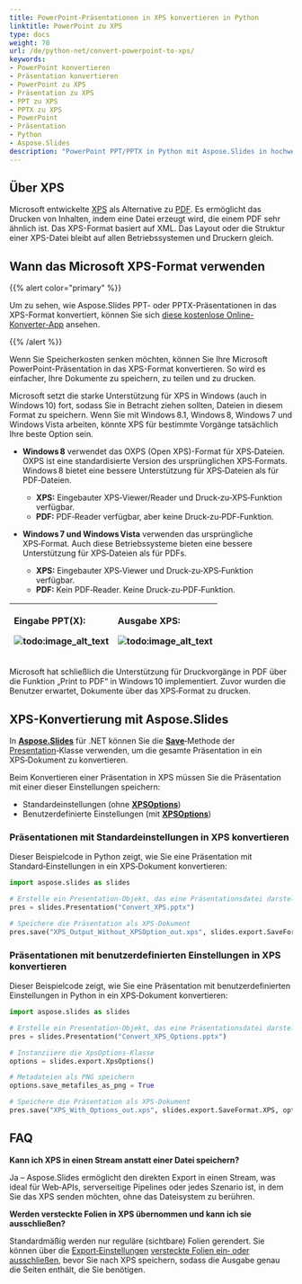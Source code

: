 ```yaml
---
title: PowerPoint-Präsentationen in XPS konvertieren in Python
linktitle: PowerPoint zu XPS
type: docs
weight: 70
url: /de/python-net/convert-powerpoint-to-xps/
keywords:
- PowerPoint konvertieren
- Präsentation konvertieren
- PowerPoint zu XPS
- Präsentation zu XPS
- PPT zu XPS
- PPTX zu XPS
- PowerPoint
- Präsentation
- Python
- Aspose.Slides
description: "PowerPoint PPT/PPTX in Python mit Aspose.Slides in hochwertige, plattformunabhängige XPS konvertieren. Erhalten Sie eine schrittweise Anleitung und Beispielcode."
---
```


## **Über XPS**
Microsoft entwickelte [XPS](https://docs.fileformat.com/page-description-language/xps/) als Alternative zu [PDF](https://docs.fileformat.com/pdf/).  Es ermöglicht das Drucken von Inhalten, indem eine Datei erzeugt wird, die einem PDF sehr ähnlich ist. Das XPS-Format basiert auf XML. Das Layout oder die Struktur einer XPS-Datei bleibt auf allen Betriebssystemen und Druckern gleich. 

## Wann das Microsoft XPS-Format verwenden

{{% alert color="primary" %}} 

Um zu sehen, wie Aspose.Slides PPT- oder PPTX-Präsentationen in das XPS-Format konvertiert, können Sie sich [diese kostenlose Online-Konverter-App](https://products.aspose.app/slides/conversion) ansehen. 

{{% /alert %}} 

Wenn Sie Speicherkosten senken möchten, können Sie Ihre Microsoft PowerPoint-Präsentation in das XPS-Format konvertieren. So wird es einfacher, Ihre Dokumente zu speichern, zu teilen und zu drucken. 

Microsoft setzt die starke Unterstützung für XPS in Windows (auch in Windows 10) fort, sodass Sie in Betracht ziehen sollten, Dateien in diesem Format zu speichern. Wenn Sie mit Windows 8.1, Windows 8, Windows 7 und Windows Vista arbeiten, könnte XPS für bestimmte Vorgänge tatsächlich Ihre beste Option sein. 

- **Windows 8** verwendet das OXPS (Open XPS)-Format für XPS‑Dateien. OXPS ist eine standardisierte Version des ursprünglichen XPS‑Formats. Windows 8 bietet eine bessere Unterstützung für XPS‑Dateien als für PDF‑Dateien. 
  - **XPS:** Eingebauter XPS‑Viewer/Reader und Druck‑zu‑XPS‑Funktion verfügbar. 
  - **PDF:** PDF‑Reader verfügbar, aber keine Druck‑zu‑PDF‑Funktion. 

- **Windows 7 und Windows Vista** verwenden das ursprüngliche XPS‑Format. Auch diese Betriebssysteme bieten eine bessere Unterstützung für XPS‑Dateien als für PDFs. 
  - **XPS:** Eingebauter XPS‑Viewer und Druck‑zu‑XPS‑Funktion verfügbar. 
  - **PDF:** Kein PDF‑Reader. Keine Druck‑zu‑PDF‑Funktion. 

|<p>**Eingabe PPT(X):**</p><p>**![todo:image_alt_text](convert-powerpoint-ppt-and-pptx-to-microsoft-xps-document_1.png)**</p>|<p>**Ausgabe XPS:**</p><p>**![todo:image_alt_text](convert-powerpoint-ppt-and-pptx-to-microsoft-xps-document_2.png)**</p>|
| :- | :- |

Microsoft hat schließlich die Unterstützung für Druckvorgänge in PDF über die Funktion „Print to PDF“ in Windows 10 implementiert. Zuvor wurden die Benutzer erwartet, Dokumente über das XPS‑Format zu drucken. 

## XPS-Konvertierung mit Aspose.Slides

In [**Aspose.Slides**](https://products.aspose.com/slides/python-net/) für .NET können Sie die [**Save**](https://reference.aspose.com/slides/python-net/aspose.slides/presentation/)‑Methode der [Presentation](https://reference.aspose.com/slides/python-net/aspose.slides/presentation/)‑Klasse verwenden, um die gesamte Präsentation in ein XPS‑Dokument zu konvertieren. 

Beim Konvertieren einer Präsentation in XPS müssen Sie die Präsentation mit einer dieser Einstellungen speichern:

- Standardeinstellungen (ohne [**XPSOptions**](https://reference.aspose.com/slides/python-net/aspose.slides.export/xpsoptions/))
- Benutzerdefinierte Einstellungen (mit [**XPSOptions**](https://reference.aspose.com/slides/python-net/aspose.slides.export/xpsoptions/))

### **Präsentationen mit Standardeinstellungen in XPS konvertieren**

Dieser Beispielcode in Python zeigt, wie Sie eine Präsentation mit Standard‑Einstellungen in ein XPS‑Dokument konvertieren:

```py
import aspose.slides as slides

# Erstelle ein Presentation-Objekt, das eine Präsentationsdatei darstellt
pres = slides.Presentation("Convert_XPS.pptx")

# Speichere die Präsentation als XPS-Dokument
pres.save("XPS_Output_Without_XPSOption_out.xps", slides.export.SaveFormat.XPS)
```

### **Präsentationen mit benutzerdefinierten Einstellungen in XPS konvertieren**
Dieser Beispielcode zeigt, wie Sie eine Präsentation mit benutzerdefinierten Einstellungen in Python in ein XPS‑Dokument konvertieren:

```py
import aspose.slides as slides

# Erstelle ein Presentation-Objekt, das eine Präsentationsdatei darstellt
pres = slides.Presentation("Convert_XPS_Options.pptx")

# Instanziiere die XpsOptions‑Klasse
options = slides.export.XpsOptions()

# Metadateien als PNG speichern
options.save_metafiles_as_png = True

# Speichere die Präsentation als XPS-Dokument
pres.save("XPS_With_Options_out.xps", slides.export.SaveFormat.XPS, options)
```

## **FAQ**

**Kann ich XPS in einen Stream anstatt einer Datei speichern?**

Ja – Aspose.Slides ermöglicht den direkten Export in einen Stream, was ideal für Web‑APIs, serverseitige Pipelines oder jedes Szenario ist, in dem Sie das XPS senden möchten, ohne das Dateisystem zu berühren.

**Werden versteckte Folien in XPS übernommen und kann ich sie ausschließen?**

Standardmäßig werden nur reguläre (sichtbare) Folien gerendert. Sie können über die [Export‑Einstellungen](https://reference.aspose.com/slides/python-net/aspose.slides.export/xpsoptions/) [versteckte Folien ein‑ oder ausschließen](https://reference.aspose.com/slides/python-net/aspose.slides.export/xpsoptions/show_hidden_slides/), bevor Sie nach XPS speichern, sodass die Ausgabe genau die Seiten enthält, die Sie benötigen.